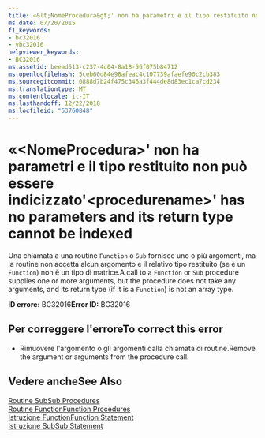 ```yaml
---
title: «&lt;NomeProcedura&gt;' non ha parametri e il tipo restituito non può essere indicizzato
ms.date: 07/20/2015
f1_keywords:
- bc32016
- vbc32016
helpviewer_keywords:
- BC32016
ms.assetid: beead513-c237-4c04-8a18-56f075b84712
ms.openlocfilehash: 5ceb60d84e98afeac4c107739afaefe90c2cb383
ms.sourcegitcommit: 0888d7b24f475c346a3f444de8d83ec1ca7cd234
ms.translationtype: MT
ms.contentlocale: it-IT
ms.lasthandoff: 12/22/2018
ms.locfileid: "53760848"
---
```

# <a name="ltprocedurenamegt-has-no-parameters-and-its-return-type-cannot-be-indexed"></a><span data-ttu-id="e3c77-102">«&lt;NomeProcedura&gt;' non ha parametri e il tipo restituito non può essere indicizzato</span><span class="sxs-lookup"><span data-stu-id="e3c77-102">'&lt;procedurename&gt;' has no parameters and its return type cannot be indexed</span></span>
<span data-ttu-id="e3c77-103">Una chiamata a una routine `Function` o `Sub` fornisce uno o più argomenti, ma la routine non accetta alcun argomento e il relativo tipo restituito (se è un `Function`) non è un tipo di matrice.</span><span class="sxs-lookup"><span data-stu-id="e3c77-103">A call to a `Function` or `Sub` procedure supplies one or more arguments, but the procedure does not take any arguments, and its return type (if it is a `Function`) is not an array type.</span></span>  
  
 <span data-ttu-id="e3c77-104">**ID errore:** BC32016</span><span class="sxs-lookup"><span data-stu-id="e3c77-104">**Error ID:** BC32016</span></span>  
  
## <a name="to-correct-this-error"></a><span data-ttu-id="e3c77-105">Per correggere l'errore</span><span class="sxs-lookup"><span data-stu-id="e3c77-105">To correct this error</span></span>  
  
-   <span data-ttu-id="e3c77-106">Rimuovere l'argomento o gli argomenti dalla chiamata di routine.</span><span class="sxs-lookup"><span data-stu-id="e3c77-106">Remove the argument or arguments from the procedure call.</span></span>  
  
## <a name="see-also"></a><span data-ttu-id="e3c77-107">Vedere anche</span><span class="sxs-lookup"><span data-stu-id="e3c77-107">See Also</span></span>  
 [<span data-ttu-id="e3c77-108">Routine Sub</span><span class="sxs-lookup"><span data-stu-id="e3c77-108">Sub Procedures</span></span>](../../visual-basic/programming-guide/language-features/procedures/sub-procedures.md)  
 [<span data-ttu-id="e3c77-109">Routine Function</span><span class="sxs-lookup"><span data-stu-id="e3c77-109">Function Procedures</span></span>](../../visual-basic/programming-guide/language-features/procedures/function-procedures.md)  
 [<span data-ttu-id="e3c77-110">Istruzione Function</span><span class="sxs-lookup"><span data-stu-id="e3c77-110">Function Statement</span></span>](../../visual-basic/language-reference/statements/function-statement.md)  
 [<span data-ttu-id="e3c77-111">Istruzione Sub</span><span class="sxs-lookup"><span data-stu-id="e3c77-111">Sub Statement</span></span>](../../visual-basic/language-reference/statements/sub-statement.md)
